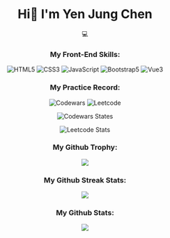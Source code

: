 <h1 align="center">Hi👋 I'm Yen Jung Chen</h1>

<div align="center"> 
💻︎<h3>My Front-End Skills:</h3>

![HTML5](https://img.shields.io/badge/HTML5-E34F26?style=for-the-badge&logo=html5&logoColor=white) ![CSS3](https://img.shields.io/badge/CSS3-1572B6?style=for-the-badge&logo=css3&logoColor=white) ![JavaScript](https://img.shields.io/badge/JavaScript-323330?style=for-the-badge&logo=javascript&logoColor=F7DF1E) ![Bootstrap5](https://img.shields.io/badge/Bootstrap-563D7C?style=for-the-badge&logo=bootstrap&logoColor=white) ![Vue3](https://img.shields.io/badge/Vue.js-35495E?style=for-the-badge&logo=vuedotjs&logoColor=4FC08D)

<h3>My Practice Record:</h3>

![Codewars](https://img.shields.io/badge/Codewars-B1361E?style=for-the-badge&logo=Codewars&logoColor=white) ![Leetcode](https://img.shields.io/badge/-LeetCode-FFA116?style=for-the-badge&logo=LeetCode&logoColor=black)


![Codewars States](https://www.codewars.com/users/jacky010080/badges/large)
<br>

![Leetcode Stats](https://leetcard.jacoblin.cool/jacky010080)


<h3>My Github Trophy:</h3>
<img src="https://github-profile-trophy.vercel.app/?username=jacky010080">

<h3>My Github Streak Stats:</h3>
<img src="https://streak-stats.demolab.com/?user=jacky010080">

<h3>My Github Stats:</h3>
<img src="https://github-readme-stats.vercel.app/api?username=jacky010080">
</div> 